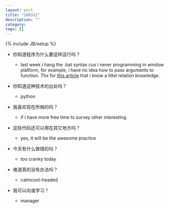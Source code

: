 ```yaml
---
layout: post
title: "160322"
description: ""
category: 
tags: []
---
```

{% include JB/setup %}

* 你知道程序为什么要这样运行吗？
  * last week i hang the .bat syntax cus i never programming in window platform, for example, i have no idea how to pass arguments to function. Thx for [this article](http://stackoverflow.com/a/19006979) that i know a littel relation knowledge.

* 你知道这种技术的出处吗？
  * python

* 我喜欢现在所做的吗？
  * if i have more free time to survey other interesting.

* 这些代码还可以用在其它地方吗？
  * yes, it will be the awesome practice

* 今天有什么做错的吗？
  * too cranky today

* 难道真的没有办法吗？
  * calmcool-headed 

* 我可以向谁学习？
  * manager

